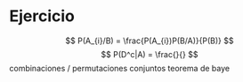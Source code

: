 # Ejercicio
$$
P(A_{i}/B) = \frac{P(A_{i})P(B/A)}{P(B)}
$$
$$
P(D^c|A) = \frac{}{}
$$
combinaciones / permutaciones
conjuntos
teorema de baye